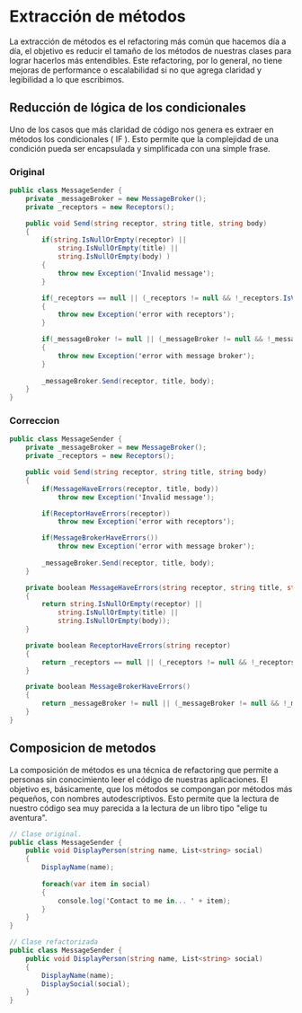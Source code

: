# Extracción de métodos
 
La extracción de métodos es el refactoring más común que hacemos día a día, el objetivo es reducir el tamaño de los métodos de nuestras clases para lograr hacerlos más entendibles.
Este refactoring, por lo general, no tiene mejoras de performance o escalabilidad si no que agrega claridad y legibilidad a lo que escribimos.
 
## Reducción de lógica de los condicionales
 
Uno de los casos que más claridad de código nos genera es extraer en métodos los condicionales ( IF ). Esto permite que la complejidad de una condición pueda ser encapsulada y simplificada con una simple frase.

### Original
```cs
public class MessageSender {
    private _messageBroker = new MessageBroker();
    private _receptors = new Receptors();

    public void Send(string receptor, string title, string body) 
    {
        if(string.IsNullOrEmpty(receptor) ||
            string.IsNullOrEmpty(title) ||
            string.IsNullOrEmpty(body) )
        {
            throw new Exception('Invalid message');
        }

        if(_receptors == null || (_receptors != null && !_receptors.IsValid(receptor)))
        {
            throw new Exception('error with receptors');
        }

        if(_messageBroker != null || (_messageBroker != null && !_messageBroker.IsOnline()))
        {
            throw new Exception('error with message broker');
        }
        
        _messageBroker.Send(receptor, title, body);
    }
}
```

### Correccion
```cs
public class MessageSender {
    private _messageBroker = new MessageBroker();
    private _receptors = new Receptors();

    public void Send(string receptor, string title, string body) 
    {
        if(MessageHaveErrors(receptor, title, body))
            throw new Exception('Invalid message');

        if(ReceptorHaveErrors(receptor))
            throw new Exception('error with receptors');

        if(MessageBrokerHaveErrors())
            throw new Exception('error with message broker');
        
        _messageBroker.Send(receptor, title, body);
    }

    private boolean MessageHaveErrors(string receptor, string title, string body)
    {
        return string.IsNullOrEmpty(receptor) ||
            string.IsNullOrEmpty(title) ||
            string.IsNullOrEmpty(body));
    }

    private boolean ReceptorHaveErrors(string receptor)
    {
        return _receptors == null || (_receptors != null && !_receptors.IsValid(receptor)));
    }

    private boolean MessageBrokerHaveErrors()
    {
        return _messageBroker != null || (_messageBroker != null && !_messageBroker.IsOnline());
    }
}
```

## Composicion de metodos

La composición de métodos es una técnica de refactoring que permite a personas sin conocimiento leer el código de nuestras aplicaciones. El objetivo es, básicamente, que los métodos se compongan por métodos más pequeños, con nombres autodescriptivos.
Esto permite que la lectura de nuestro código sea muy parecida a la lectura de un libro tipo "elige tu aventura".

```cs
// Clase original.
public class MessageSender {
    public void DisplayPerson(string name, List<string> social) 
    {
        DisplayName(name);
        
        foreach(var item in social)
        {
            console.log('Contact to me in... ' + item);            
        }
    }
}
```

```cs
// Clase refactorizada
public class MessageSender {
    public void DisplayPerson(string name, List<string> social) 
    {
        DisplayName(name);
        DisplaySocial(social);
    }
}
```








